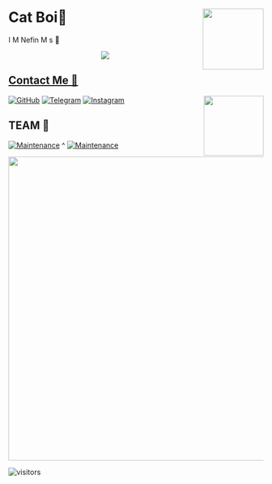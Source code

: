 # Cat Boi💫 <img src = https://1.bp.blogspot.com/-ORXfIveYolo/XHeLKMPUWvI/AAAAAAAUQDE/sSJ0FtkZKlgyB-IK_TZNgTbJ7TV3DD4tgCLcBGAs/s1600/AW3567431_06.gif width = 120 align = "right">


 I M Nefin M s 🧡

<a href="https://t.me/Ok_bie_bot">
<p align="center">
  <img src="https://telegra.ph/file/0a5ec3dfa99b891df8ebd.jpg">
</p>




## Contact Me 💙

<img src = https://i.gifer.com/origin/73/733ba89fd97c024f450080bf31f81174_w200.gif width = 118 align = "right">

[![GitHub](https://img.shields.io/badge/github-%23121011.svg?style=for-the-badge&logo=github&logoColor=white)](https://github.com/Cat-of-Tg)
 [![Telegram](https://img.shields.io/badge/Telegram-2CA5E0?style=for-the-badge&logo=telegram&logoColor=white)](https://t.me/ok_bie_bot)
[![Instagram](https://img.shields.io/badge/INSTAGRAM-%23E4405F.svg?style=for-the-badge&logo=Instagram&logoColor=white)](https://instagram.com/_cat_boi._)

## TEAM 🖤

 [![Maintenance](https://img.shields.io/badge/❤_CAT_HUB-%23E4405F.svg)](https://t.me/cat_of_tg) ^
[![Maintenance](https://img.shields.io/badge/🍫_TEAM_LAD-%23E4505F.svg)](https://t.me/Team_lad)



 
 



<img src = https://i.pinimg.com/originals/e9/ea/34/e9ea347d7bc199e10ac7f1592ce8abe5.gif width = 600 align="centre">


![visitors](https://visitor-badge.glitch.me/badge?page_id=Cat-of-tg.Cat-of-tg)
